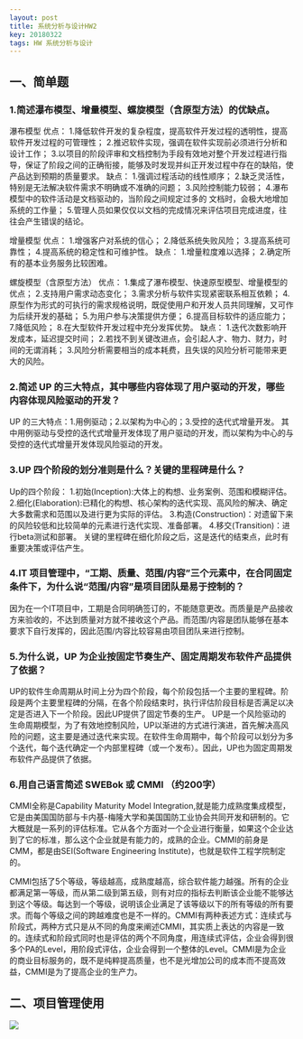```yaml
---
layout: post
title: 系统分析与设计HW2
key: 20180322
tags: HW 系统分析与设计
---
```

## 一、简单题
### 1.简述瀑布模型、增量模型、螺旋模型（含原型方法）的优缺点。

瀑布模型
优点： 
1.降低软件开发的复杂程度，提高软件开发过程的透明性，提高 软件开发过程的可管理性； 
2.推迟软件实现，强调在软件实现前必须进行分析和设计工作； 
3.以项目的阶段评审和文档控制为手段有效地对整个开发过程进行指导，保证了阶段之间的正确衔接，能够及时发现并纠正开发过程中存在的缺陷，使产品达到预期的质量要求。
缺点： 
1.强调过程活动的线性顺序； 
2.缺乏灵活性，特别是无法解决软件需求不明确或不准确的问题； 
3.风险控制能力较弱； 
4.瀑布模型中的软件活动是文档驱动的，当阶段之间规定过多的 文档时，会极大地增加系统的工作量；
5.管理人员如果仅仅以文档的完成情况来评估项目完成进度，往 往会产生错误的结论。

增量模型
优点： 
1.增强客户对系统的信心； 
2.降低系统失败风险； 
3.提高系统可靠性； 
4.提高系统的稳定性和可维护性。
缺点： 
1.增量粒度难以选择； 
2.确定所有的基本业务服务比较困难。

螺旋模型（含原型方法）
优点： 
1.集成了瀑布模型、快速原型模型、增量模型的优点； 
2.支持用户需求动态变化； 
3.需求分析与软件实现紧密联系相互依赖； 
4.原型作为形式的可执行的需求规格说明，既促使用户和开发人员共同理解，又可作为后续开发的基础； 
5.为用户参与决策提供方便； 
6.提高目标软件的适应能力； 
7.降低风险； 
8.在大型软件开发过程中充分发挥优势。
缺点： 
1.迭代次数影响开发成本，延迟提交时间； 
2.若找不到关键改进点，会引起人才、物力、财力，时间的无谓消耗； 
3.风险分析需要相当的成本耗费，且失误的风险分析可能带来更大的风险。

### 2.简述 UP 的三大特点，其中哪些内容体现了用户驱动的开发，哪些内容体现风险驱动的开发？

UP 的三大特点：1.用例驱动；2.以架构为中心的；3.受控的迭代式增量开发。
其中用例驱动与受控的迭代式增量开发体现了用户驱动的开发，而以架构为中心的与受控的迭代式增量开发体现风险驱动的开发。

### 3.UP 四个阶段的划分准则是什么？关键的里程碑是什么？

Up的四个阶段：
    1.初始(Inception):大体上的构想、业务案例、范围和模糊评估。
    2.细化(Elaboration):已精化的构想、核心架构的迭代实现、高风险的解决、确定大多数需求和范围以及进行更为实际的评估。
    3.构造(Construction)：对遗留下来的风险较低和比较简单的元素进行迭代实现、准备部署。
    4.移交(Transition)：进行beta测试和部署。
关键的里程碑在细化阶段之后，这是迭代的结束点，此时有重要决策或评估产生。

### 4.IT 项目管理中，“工期、质量、范围/内容”三个元素中，在合同固定条件下，为什么说“范围/内容”是项目团队是易于控制的？

因为在一个IT项目中，工期是合同明确签订的，不能随意更改。而质量是产品接收方来验收的，不达到质量对方就不接收这个产品。而范围/内容是团队能够在基本要求下自行发挥的，因此范围/内容比较容易由项目团队来进行控制。

### 5.为什么说，UP 为企业按固定节奏生产、固定周期发布软件产品提供了依据？

UP的软件生命周期从时间上分为四个阶段，每个阶段包括一个主要的里程碑。阶段是两个主要里程碑的分隔，在各个阶段结束时，执行评估阶段目标是否满足以决定是否进入下一个阶段。因此UP提供了固定节奏的生产。
UP是一个风险驱动的生命周期模型，为了有效地控制风险，UP以渐进的方式进行演进，首先解决高风险的问题，这主要是通过迭代来实现。在软件生命周期中，每个阶段可以划分为多个迭代，每个迭代确定一个内部里程碑（或一个发布）。因此，UP也为固定周期发布软件产品提供了依据。

### 6.用自己语言简述 SWEBok 或 CMMI （约200字）

CMMI全称是Capability Maturity Model Integration,就是能力成熟度集成模型，它是由美国国防部与卡内基-梅隆大学和美国国防工业协会共同开发和研制的。它大概就是一系列的评估标准。它从各个方面对一个企业进行衡量，如果这个企业达到了它的标准，那么这个企业就是有能力的，成熟的企业。CMMI的前身是CMM，都是由SEI(Software Engineering Institute)，也就是软件工程学院制定的。

CMMI包括了5个等级，等级越高，成熟度越高，综合软件能力越强。所有的企业都满足第一等级，而从第二级到第五级，则有对应的指标去判断该企业能不能够达到这个等级。每达到一个等级，说明该企业满足了该等级以下的所有等级的所有要求。而每个等级之间的跨越难度也是不一样的。CMMI有两种表述方式：连续式与阶段式，两种方式只是从不同的角度来阐述CMMI，其实质上表达的内容是一致的。连续式和阶段式同时也是评估的两个不同角度，用连续式评估，企业会得到很多个PA的Level，用阶段式评估，企业会得到一个整体的Level。CMMI是为企业的商业目标服务的，既不是纯粹提高质量，也不是光增加公司的成本而不提高效益，CMMI是为了提高企业的生产力。

## 二、项目管理使用

![](./OwlTeam_kanban..png)
